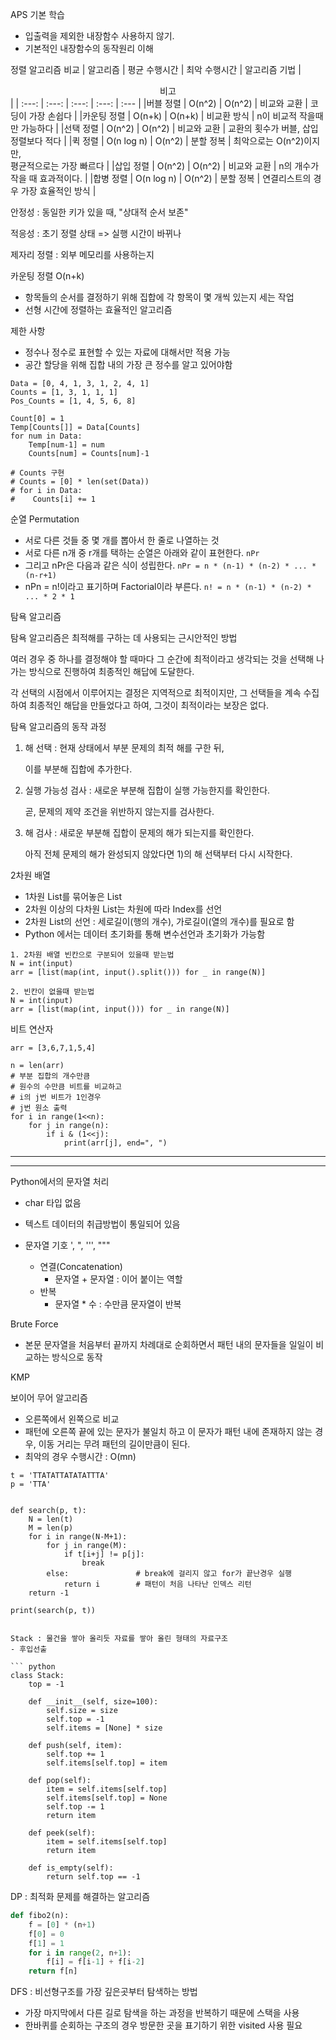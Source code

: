 APS 기본 학습
- 입출력을 제외한 내장함수 사용하지 않기.
- 기본적인 내장함수의 동작원리 이해

정렬 알고리즘 비교
| 알고리즘 | 평균 수행시간 | 최악 수행시간 | 알고리즘 기법 | <center>비고</center> |
| :---: | :---: | :---: | :---: | :--- |
|버블 정렬 | O(n^2) | O(n^2) | 비교와 교환 | 코딩이 가장 손쉽다 |
|카운팅 정렬 | O(n+k) | O(n+k) | 비교환 방식 | n이 비교적 작을때만 가능하다 |
|선택 정렬 | O(n^2) | O(n^2) | 비교와 교환 | 교환의 횟수가 버블, 삽입 정렬보다 적다 |
|퀵 정렬 | O(n log n) | O(n^2) | 분할 정복 | 최악으로는 O(n^2)이지만, <br> 평균적으로는 가장 빠르다 |
|삽입 정렬 | O(n^2) | O(n^2) | 비교와 교환 | n의 개수가 작을 때 효과적이다. |
|합병 정렬 | O(n log n) | O(n^2) | 분할 정복 | 연결리스트의 경우 가장 효율적인 방식 |

안정성 : 동일한 키가 있을 때, "상대적 순서 보존"

적응성 : 초기 정렬 상태 => 실행 시간이 바뀌나

제자리 정렬 : 외부 메모리를 사용하는지

카운팅 정렬 O(n+k)
- 항목들의 순서를 결정하기 위해 집합에 각 항목이 몇 개씩 있는지 세는 작업
- 선형 시간에 정렬하는 효율적인 알고리즘

제한 사항
- 정수나 정수로 표현할 수 있는 자료에 대해서만 적용 가능
- 공간 할당을 위해 집합 내의 가장 큰 정수를 알고 있어야함

```
Data = [0, 4, 1, 3, 1, 2, 4, 1]
Counts = [1, 3, 1, 1, 1]
Pos_Counts = [1, 4, 5, 6, 8]

Count[0] = 1
Temp[Counts[]] = Data[Counts]
for num in Data:
    Temp[num-1] = num
    Counts[num] = Counts[num]-1

# Counts 구현
# Counts = [0] * len(set(Data))
# for i in Data:
#    Counts[i] += 1
```

순열 Permutation
- 서로 다른 것들 중 몇 개를 뽑아서 한 줄로 나열하는 것
- 서로 다른 n개 중 r개를 택하는 순열은 아래와 같이 표현한다.
``` nPr ```
- 그리고 nPr은 다음과 같은 식이 성립한다.
``` nPr = n * (n-1) * (n-2) * ... * (n-r+1) ```
- nPn = n!이라고 표기하며 Factorial이라 부른다.
``` n! = n * (n-1) * (n-2) * ... * 2 * 1 ```

탐욕 알고리즘

탐욕 알고리즘은 최적해를 구하는 데 사용되는 근시안적인 방법

여러 경우 중 하나를 결정해야 할 때마다 그 순간에 최적이라고 생각되는 것을 선택해 나가는 방식으로 진행하여 최종적인 해답에 도달한다.

각 선택의 시점에서 이루어지는 결정은 지역적으로 최적이지만, 그 선택들을 계속 수집하여 최종적인 해답을 만들었다고 하여, 그것이 최적이라는 보장은 없다.


탐욕 알고리즘의 동작 과정

1. 해 선택 : 현재 상태에서 부분 문제의 최적 해를 구한 뒤,

    이를 부분해 집합에 추가한다.

2. 실행 가능성 검사 : 새로운 부분해 집합이 실행 가능한지를 확인한다.

    곧, 문제의 제약 조건을 위반하지 않는지를 검사한다.

3. 해 검사 : 새로운 부분해 집합이 문제의 해가 되는지를 확인한다.

    아직 전체 문제의 해가 완성되지 않았다면 1)의 해 선택부터 다시 시작한다.


2차원 배열

- 1차원 List를 묶어놓은 List
- 2차원 이상의 다차원 List는 차원에 따라 Index를 선언
- 2차원 List의 선언 : 세로길이(행의 개수), 가로길이(열의 개수)를 필요로 함
- Python 에서는 데이터 초기화를 통해 변수선언과 초기화가 가능함

```
1. 2차원 배열 빈칸으로 구분되어 있을때 받는법
N = int(input)
arr = [list(map(int, input().split())) for _ in range(N)]

2. 빈칸이 없을때 받는법
N = int(input)
arr = [list(map(int, input())) for _ in range(N)]
```

비트 연산자
```
arr = [3,6,7,1,5,4]

n = len(arr)
# 부분 집합의 개수만큼
# 원수의 수만큼 비트를 비교하고
# i의 j번 비트가 1인경우
# j번 원소 출력
for i in range(1<<n):
    for j in range(n):
        if i & (1<<j):
            print(arr[j], end=", ")
```
---
---

Python에서의 문자열 처리
- char 타입 없음
- 텍스트 데이터의 취급방법이 통일되어 있음

- 문자열 기호
    ', ", ''', """
    + 연결(Concatenation)
        - 문자열 + 문자열 : 이어 붙이는 역할
    * 반복
        - 문자열 * 수 : 수만큼 문자열이 반복


Brute Force
- 본문 문자열을 처음부터 끝까지 차례대로 순회하면서 패턴 내의 문자들을 일일이 비교하는 방식으로 동작

KMP

보이어 무어 알고리즘
- 오른쪽에서 왼쪽으로 비교
- 패턴에 오른쪽 끝에 있는 문자가 불일치 하고 이 문자가 패턴 내에 존재하지 않는 경우, 이동 거리는 무려 패턴의 길이만큼이 된다.
- 최악의 경우 수행시간 : O(mn)

```
t = 'TTATATTATATATTTA'
p = 'TTA'


def search(p, t):
    N = len(t)
    M = len(p)
    for i in range(N-M+1):
        for j in range(M):
            if t[i+j] != p[j]:
                break
        else:               # break에 걸리지 않고 for가 끝난경우 실행
            return i        # 패턴이 처음 나타난 인덱스 리턴
    return -1

print(search(p, t))


Stack : 물건을 쌓아 올리듯 자료를 쌓아 올린 형태의 자료구조
- 후입선출

``` python
class Stack:
    top = -1

    def __init__(self, size=100):
        self.size = size
        self.top = -1
        self.items = [None] * size

    def push(self, item):
        self.top += 1
        self.items[self.top] = item

    def pop(self):
        item = self.items[self.top]
        self.items[self.top] = None
        self.top -= 1
        return item

    def peek(self):
        item = self.items[self.top]
        return item

    def is_empty(self):
        return self.top == -1

```

DP : 최적화 문제를 해결하는 알고리즘

``` python
def fibo2(n):
    f = [0] * (n+1)
    f[0] = 0
    f[1] = 1
    for i in range(2, n+1):
        f[i] = f[i-1] + f[i-2]
    return f[n]
```

DFS : 비선형구조를 가장 깊은곳부터 탐색하는 방법
- 가장 마지막에서 다른 길로 탐색을 하는 과정을 반복하기 때문에 스택을 사용
- 한바퀴를 순회하는 구조의 경우 방문한 곳을 표기하기 위한 visited 사용 필요